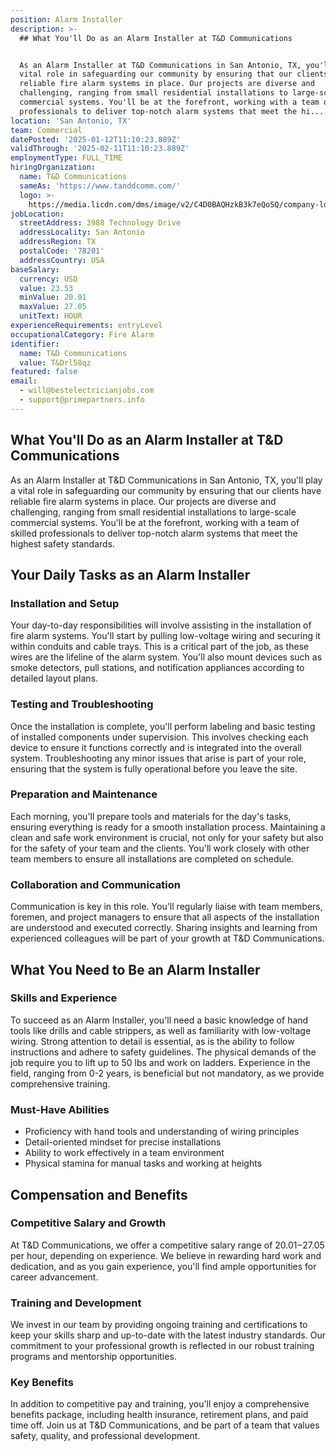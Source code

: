 ```yaml
---
position: Alarm Installer
description: >-
  ## What You'll Do as an Alarm Installer at T&D Communications


  As an Alarm Installer at T&D Communications in San Antonio, TX, you'll play a
  vital role in safeguarding our community by ensuring that our clients have
  reliable fire alarm systems in place. Our projects are diverse and
  challenging, ranging from small residential installations to large-scale
  commercial systems. You'll be at the forefront, working with a team of skilled
  professionals to deliver top-notch alarm systems that meet the hi...
location: 'San Antonio, TX'
team: Commercial
datePosted: '2025-01-12T11:10:23.889Z'
validThrough: '2025-02-11T11:10:23.889Z'
employmentType: FULL_TIME
hiringOrganization:
  name: T&D Communications
  sameAs: 'https://www.tanddcomm.com/'
  logo: >-
    https://media.licdn.com/dms/image/v2/C4D0BAQHzkB3k7eQoSQ/company-logo_200_200/company-logo_200_200/0/1631320385872?e=2147483647&v=beta&t=nuFy5lrwqoCuQ6_2P8hO_EwhwJlnndzcbM7ZPSfdKlM
jobLocation:
  streetAddress: 3988 Technology Drive
  addressLocality: San Antonio
  addressRegion: TX
  postalCode: '78201'
  addressCountry: USA
baseSalary:
  currency: USD
  value: 23.53
  minValue: 20.01
  maxValue: 27.05
  unitText: HOUR
experienceRequirements: entryLevel
occupationalCategory: Fire Alarm
identifier:
  name: T&D Communications
  value: T&Drl58qz
featured: false
email:
  - will@bestelectricianjobs.com
  - support@primepartners.info
---
```




## What You'll Do as an Alarm Installer at T&D Communications

As an Alarm Installer at T&D Communications in San Antonio, TX, you'll play a vital role in safeguarding our community by ensuring that our clients have reliable fire alarm systems in place. Our projects are diverse and challenging, ranging from small residential installations to large-scale commercial systems. You'll be at the forefront, working with a team of skilled professionals to deliver top-notch alarm systems that meet the highest safety standards.

## Your Daily Tasks as an Alarm Installer

### Installation and Setup

Your day-to-day responsibilities will involve assisting in the installation of fire alarm systems. You'll start by pulling low-voltage wiring and securing it within conduits and cable trays. This is a critical part of the job, as these wires are the lifeline of the alarm system. You'll also mount devices such as smoke detectors, pull stations, and notification appliances according to detailed layout plans.

### Testing and Troubleshooting

Once the installation is complete, you'll perform labeling and basic testing of installed components under supervision. This involves checking each device to ensure it functions correctly and is integrated into the overall system. Troubleshooting any minor issues that arise is part of your role, ensuring that the system is fully operational before you leave the site.

### Preparation and Maintenance

Each morning, you'll prepare tools and materials for the day's tasks, ensuring everything is ready for a smooth installation process. Maintaining a clean and safe work environment is crucial, not only for your safety but also for the safety of your team and the clients. You'll work closely with other team members to ensure all installations are completed on schedule.

### Collaboration and Communication

Communication is key in this role. You'll regularly liaise with team members, foremen, and project managers to ensure that all aspects of the installation are understood and executed correctly. Sharing insights and learning from experienced colleagues will be part of your growth at T&D Communications.

## What You Need to Be an Alarm Installer

### Skills and Experience

To succeed as an Alarm Installer, you'll need a basic knowledge of hand tools like drills and cable strippers, as well as familiarity with low-voltage wiring. Strong attention to detail is essential, as is the ability to follow instructions and adhere to safety guidelines. The physical demands of the job require you to lift up to 50 lbs and work on ladders. Experience in the field, ranging from 0-2 years, is beneficial but not mandatory, as we provide comprehensive training.

### Must-Have Abilities

- Proficiency with hand tools and understanding of wiring principles
- Detail-oriented mindset for precise installations
- Ability to work effectively in a team environment
- Physical stamina for manual tasks and working at heights

## Compensation and Benefits

### Competitive Salary and Growth

At T&D Communications, we offer a competitive salary range of $20.01-$27.05 per hour, depending on experience. We believe in rewarding hard work and dedication, and as you gain experience, you'll find ample opportunities for career advancement.

### Training and Development

We invest in our team by providing ongoing training and certifications to keep your skills sharp and up-to-date with the latest industry standards. Our commitment to your professional growth is reflected in our robust training programs and mentorship opportunities.

### Key Benefits

In addition to competitive pay and training, you'll enjoy a comprehensive benefits package, including health insurance, retirement plans, and paid time off. Join us at T&D Communications, and be part of a team that values safety, quality, and professional development.